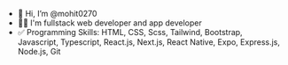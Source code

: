 - 👋 Hi, I’m @mohit0270
- ✌🏻 I'm fullstack web developer and app developer
- ✅ Programming Skills:
     HTML, CSS, Scss, Tailwind, Bootstrap, Javascript, Typescript, React.js, Next.js, React Native, Expo, Express.js, Node.js, Git

<!---
mohit27com/mohit27com is a ✨ special ✨ repository because its `README.md` (this file) appears on your GitHub profile.
You can click the Preview link to take a look at your changes.
--->
